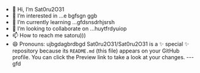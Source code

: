 - 👋 Hi, I’m Sat0ru2O31
- 👀 I’m interested in ...e bgfsgn ggb
- 🌱 I’m currently learning ...gfdsnsdrhjsrsh
- 💞️ I’m looking to collaborate on ...huytfrdyuiop
- 📫 How to reach me satoru)))
- 😄 Pronouns: ujbgdagbrdbgd
Sat0ru2O31/Sat0ru2O31 is a ✨ special ✨ repository because its `README.md` (this file) appears on your GitHub profile.
You can click the Preview link to take a look at your changes.
---gfd
